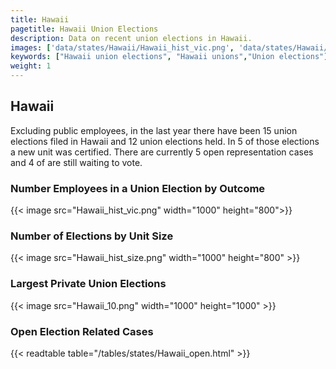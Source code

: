```yaml
---
title: Hawaii
pagetitle: Hawaii Union Elections
description: Data on recent union elections in Hawaii.
images: ['data/states/Hawaii/Hawaii_hist_vic.png', 'data/states/Hawaii/Hawaii_hist_size.png', 'data/states/Hawaii/Hawaii_10.png']
keywords: ["Hawaii union elections", "Hawaii unions","Union elections"]
weight: 1
---
```

##  Hawaii

Excluding public employees, in the last year there have been 15 union elections filed in Hawaii and 12 union elections held. In 5 of those elections a new unit was certified. There are currently 5 open representation cases and 4 of are still waiting to vote.

### Number Employees in a Union Election by Outcome
{{< image src="Hawaii_hist_vic.png" width="1000" height="800">}}

### Number of Elections by Unit Size
{{< image src="Hawaii_hist_size.png" width="1000" height="800" >}}

### Largest Private Union Elections
{{< image src="Hawaii_10.png" width="1000" height="1000"  >}}

### Open Election Related Cases
{{< readtable table="/tables/states/Hawaii_open.html" >}}

